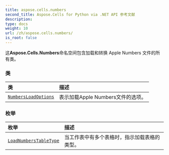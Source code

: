 ```yaml
---
title: aspose.cells.numbers
second_title: Aspose.Cells for Python via .NET API 参考文献
description:
type: docs
weight: 10
url: /zh/aspose.cells.numbers/
is_root: false
---
```

这**Aspose.Cells.Numbers**命名空间包含加载和转换 Apple Numbers 文件的所有类。

### 类
|类|描述|
| :- | :- |
| [`NumbersLoadOptions`](/cells/python-net/zh/aspose.cells.numbers/numbersloadoptions) |表示加载Apple Numbers文件的选项。|


### 枚举
|枚举|描述|
| :- | :- |
| [`LoadNumbersTableType`](/cells/python-net/zh/aspose.cells.numbers/loadnumberstabletype) |当工作表中有多个表格时，指示加载表格的类型。|


